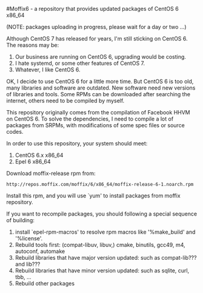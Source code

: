 #Moffix6 - a repository that provides updated packages of CentOS 6 x86_64

(NOTE: packages uploading in progress, please wait for a day or two ...)


Although CentOS 7 has released for years, I'm still sticking on CentOS 6.  The reasons may be:

1. Our business are running on CentOS 6, upgrading would be costing.
2. I hate systemd, or some other features of CentOS 7.
3. Whatever, I like CentOS 6.

OK, I decide to use CentOS 6 for a little more time.  But CentOS 6 is too old, many libraries and software are outdated.  New software need new versions of libraries and tools.  Some RPMs can be downloaded after searching the internet, others need to be compiled by myself.

This repository originally comes from the compilation of Facebook HHVM on CentOS 6.  To solve the dependencies, I need to compile a lot of packages from SRPMs, with modifications of some spec files or source codes.

In order to use this repository, your system should meet:

1. CentOS 6.x x86_64
2. Epel 6 x86_64

Download moffix-release rpm from:

	http://repos.moffix.com/moffix/6/x86_64/moffix-release-6-1.noarch.rpm

Install this rpm, and you will use `yum' to install packages from moffix repository.

If you want to recompile packages, you should following a special sequence of building:

1. install `epel-rpm-macros' to resolve rpm macros like '%make_build' and '%license'.
2. Rebuild tools first: (compat-libuv, libuv,) cmake, binutils, gcc49, m4, autoconf, automake
3. Rebuild libraries that have major version updated: such as compat-lib??? and lib???
4. Rebuild libraries that have minor version updated: such as sqlite, curl, tbb, ...
4. Rebuild other packages

